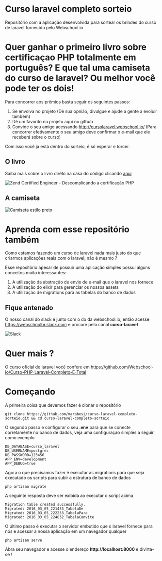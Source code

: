# Curso laravel completo sorteio

Repositório com a aplicação desenvolvida para sortear os brindes do curso de laravel fornecido pelo Webschool.io

# Quer ganhar o primeiro livro sobre certificaçao PHP totalmente em português? E que tal uma camiseta do curso de laravel? Ou melhor você pode ter os dois!

Para concorrer aos prêmios basta seguir os seguintes passos:

1. Se envolva no projeto (Dê sua opnião, divulgue e ajude a gente a evoluir também)
2. Dê um favorito no projeto aqui no github
3. Convide o seu amigo acessando http://cursolaravel.webschool.io/ (Para concorrer efetivamente o seu amigo deve confirmar o e-mail que ele receberá sobre o curso)

Com isso você ja está dentro do sorteio, é só esperar e torcer.

## O livro

Saiba mais sobre o livro direto na casa do código clicando [aqui](https://www.casadocodigo.com.br/products/livro-certificacao-php)

![Zend Certified Engineer - Descomplicando a certificação  PHP](http://s31.postimg.org/hb7tfx72j/f7mrq_KK_ih_QQVJJT3_Eq_E0_Po_FQk7_7_Hh5_YPSj8u_FSj8_size.jpg)

## A camiseta

![Camiseta estilo preto](http://s31.postimg.org/dqea93rpn/camisa_1.jpg)

# Aprenda com esse repositório também

Como estamos fazendo um curso de laravel nada mais justo do que criarmos aplicações reais com o laravel, não é mesmo ?

Esse repositório apesar de possuir uma aplicação simples possui alguns conceitos muito interessantes:

1. A utilização da abstração de envio de e-mail que o laravel nos fornece
2. A utilização do elixir para gerenciar os nossos assets
3. A utilização de migrations para as tabelas do banco de dados

## Fique antenado

O nosso canal do slack é junto com o do da webschool.io, então acesse https://webschoolbr.slack.com e procure pelo canal **curso-laravel**

![Slack](http://s12.postimg.org/ynqtaqpql/slack.png)

# Quer mais ?

O curso oficial de laravel você confere em https://github.com/Webschool-io/Curso-PHP-Laravel-Completo-E-Total

# Começando

A primeira coisa que devemos fazer é clonar o repositório

```
git clone https://github.com/marabesi/curso-laravel-completo-sorteio.git && cd curso-laravel-completo-sorteio
```

O segundo passo e configurar o seu **.env** para que se conecte corretamente no banco de dados, veja uma configuraçao simples a seguir como exemplo

```
DB_DATABASE=curso_laravel
DB_USERNAME=postgres
DB_PASSWORD=123456
APP_ENV=development
APP_DEBUG=true
```

Agora o que precisamos fazer é executar as migrations para que seja executado os scripts para subir a estrutura de banco de dados

```
php artisan migrate
```

A seguinte resposta deve ser exibida ao executar o script acima

```
Migration table created successfully.
Migrated: 2016_03_05_221433_TabelaDe
Migrated: 2016_03_05_222233_TabelaPara
Migrated: 2016_03_05_224832_TabelaConvite
```

O último passo é executar o servidor embutido que o laravel fornece para nós e acessar a nossa aplicação
em um navegador qualquer

```
php artisan serve
```

Abra seu navegador e acesse o endereço **http://localhost:8000** e divirta-se !
